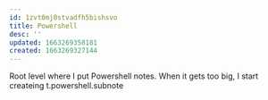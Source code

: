 ```yaml
---
id: 1zvt0mj0stvadfh5bishsvo
title: Powershell
desc: ''
updated: 1663269358181
created: 1663269327144
---
```


Root level where I put Powershell notes.
When it gets too big, I start createing t.powershell.subnote

